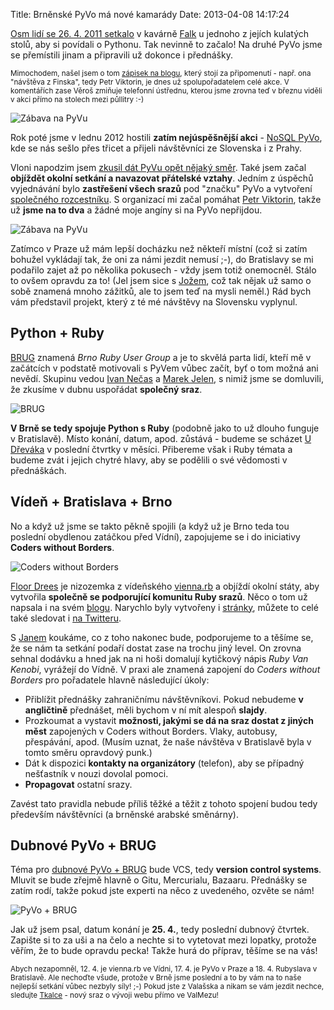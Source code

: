 Title: Brněnské PyVo má nové kamarády
Date: 2013-04-08 14:17:24

[Osm lidí se 26. 4. 2011 setkalo](http://lanyrd.com/2011/pyvo-april/)
v kavárně [Falk](http://www.falkcafe.cz/) u jednoho z jejích kulatých stolů,
aby si povídali o Pythonu. Tak nevinně to začalo! Na druhé PyVo jsme se
přemístili jinam a připravili už dokonce i přednášky.

<small>Mimochodem, našel jsem o tom
[zápisek na blogu]({filename}2011-06-14_druhe-brnenske-pyvo.md), který
stojí za připomenutí - např. ona "návštěva z Finska", tedy Petr Viktorin,
je dnes už spolupořadatelem celé akce. V komentářích zase Věroš zmiňuje
telefonní ústřednu, kterou jsme zrovna teď v březnu viděli v akci přímo
na stolech mezi půllitry :-)</small>

![Zábava na PyVu]({static}/images/pyvo-zabava-1.jpg)

Rok poté jsme v lednu 2012 hostili **zatím nejúspěšnější akci** -
[NoSQL PyVo](http://lanyrd.com/2012/pyvo-january/), kde se nás sešlo přes
třicet a přijeli návštěvníci ze Slovenska i z Prahy.

Vloni napodzim jsem [zkusil dát PyVu opět nějaký směr]({filename}2012-09-29_jake-bude-pristi-pyvo.md).
Také jsem začal **objíždět okolní setkání a navazovat přátelské vztahy**.
Jedním z úspěchů vyjednávání bylo **zastřešení všech srazů**
pod "značku" PyVo a vytvoření [společného rozcestníku](http://python.cz/).
S organizací mi začal pomáhat [Petr Viktorin](http://twitter.com/encukou),
takže už **jsme na to dva** a žádné moje angíny si na PyVo nepřijdou.

![Zábava na PyVu]({static}/images/pyvo-zabava-2.jpg)

Zatímco v Praze už mám lepší docházku než někteří místní (což si zatím
bohužel vykládají tak, že oni za námi jezdit nemusí ;-),
do Bratislavy se mi podařilo zajet až po několika pokusech - vždy jsem totiž
onemocněl. Stálo to ovšem opravdu za to! (Jel jsem sice s
[Jožem](http://www.tyinternety.cz/2013/03/18/clanek/skypicker-rok-pote-pravdivy-pribeh-jednoho-ceskeho-startupu/),
což tak nějak už samo o sobě znamená mnoho zážitků, ale to jsem teď na mysli
neměl.) Rád bych vám představil projekt, který z té mé návštěvy na Slovensku
vyplynul.

## Python + Ruby

[BRUG](http://brug.cz/) znamená *Brno Ruby User Group* a je to skvělá parta
lidí, kteří mě v začátcích v podstatě motivovali s PyVem vůbec začít, byť
o tom možná ani nevědí. Skupinu vedou [Ivan Nečas](https://twitter.com/iNecas)
a [Marek Jelen](https://twitter.com/marek_jelen), s nimiž jsme
se domluvili, že zkusíme v dubnu uspořádat **společný sraz**.

![BRUG]({static}/images/brug.png)

**V Brně se tedy spojuje Python s Ruby** (podobně jako to už dlouho funguje
v Bratislavě). Místo konání, datum, apod. zůstává - budeme se scházet [U Dřeváka](http://www.udrevaka.cz/)
v poslední čtvrtky v měsíci. Přibereme však i Ruby témata a budeme zvát
i jejich chytré hlavy, aby se podělili o své vědomosti v přednáškách.

## Vídeň + Bratislava + Brno

No a když už jsme se takto pěkně spojili (a když už je Brno teda tou poslední
obydlenou zatáčkou před Vídní), zapojujeme se i do iniciativy
**Coders without Borders**.

![Coders without Borders]({static}/images/coderswithoutborders.png)

[Floor Drees](http://www.1stfloorgraphics.nl/) je nizozemka z vídeňského
[vienna.rb](https://twitter.com/viennarb) a objíždí
okolní státy, aby vytvořila **společně se podporující komunitu Ruby srazů**.
Něco o tom už napsala i na svém [blo](http://www.1stfloorgraphics.nl/2013/03/23/why-we-are-starting-coders-without-borders/)[gu](http://floordrees.tumblr.com/post/46102556306/why-we-are-starting-coders-without-borders). Narychlo
byly vytvořeny i [stránky](http://coderswithoutborders.eu/), můžete to celé
také sledovat i [na Twitteru](http://www.twitter.com/coderswoborders).

S [Janem](https://twitter.com/jsuchal) koukáme, co z toho nakonec
bude, podporujeme to a těšíme se, že se nám ta setkání podaří dostat zase
na trochu jiný level. On zrovna sehnal dodávku a hned jak na ni hoši domalují
kytičkový nápis *Ruby Van Kenobi*, vyrážejí do Vídně. V praxi ale znamená
zapojení do *Coders without Borders* pro pořadatele hlavně následující úkoly:

-   Přiblížit přednášky zahraničnímu návštěvníkovi. Pokud nebudeme **v angličtině**
    přednášet, měli bychom v ní mít alespoň **slajdy**.
-   Prozkoumat a vystavit **možnosti, jakými se dá na sraz dostat z jiných měst**
    zapojených v Coders without Borders. Vlaky, autobusy, přespávání, apod.
    (Musím uznat, že naše návštěva v Bratislavě byla v tomto směru opravdový
    punk.)
-   Dát k dispozici **kontakty na organizátory** (telefon),
    aby se případný nešťastník v nouzi dovolal pomoci.
-   **Propagovat** ostatní srazy.

Zavést tato pravidla nebude příliš těžké a těžit z tohoto spojení budou tedy
především návštěvníci (a brněnské arabské směnárny).

## Dubnové PyVo + BRUG

Téma pro [dubnové PyVo + BRUG](http://lanyrd.com/2013/brnenske-pyvo-brug-verzovaci-systemy/)
bude VCS, tedy **version control systems**. Mluvit se bude
zřejmě hlavně o Gitu, Mercurialu, Bazaaru. Přednášky se zatím rodí, takže
pokud jste experti na něco z uvedeného, ozvěte se nám!

![PyVo + BRUG]({static}/images/lanyrd-pyvo-brug.png)

Jak už jsem psal, datum konání je **25. 4.**, tedy poslední dubnový čtvrtek.
Zapište si to za uši a na čelo a nechte si to vytetovat mezi lopatky, protože
věřím, že to bude opravdu pecka! Takže hurá do příprav, těšíme se na vás!

<small>Abych nezapomněl, 12. 4. je vienna.rb ve Vídni, 17. 4. je PyVo v Praze
a 18. 4. Rubyslava v Bratislavě. Ale nechoďte všude, protože v Brně jsme
poslední a to by vám na to naše nejlepší setkání vůbec nezbyly síly! ;-)
Pokud jste z Valašska a nikam se vám jezdit nechce, sledujte
[Tkalce](http://lanyrd.com/series/tkalci-na-webu/) - nový sraz o vývoji webu
přímo ve ValMezu!</small>
